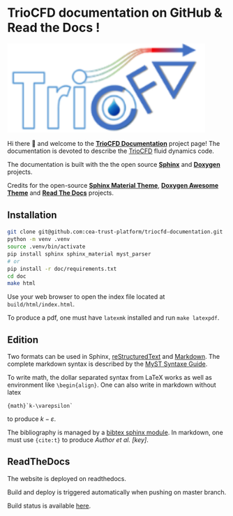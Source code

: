 # TrioCFD documentation on GitHub & Read the Docs !

<img src="https://github.com/cea-trust-platform/.github/blob/main/profile/tcfd.png?raw=true" style="width:12cm;">

Hi there 👋 and welcome to the **[TrioCFD Documentation](https://triocfd-documentation.readthedocs.io/en/latest/)** project page! The documentation is devoted to describe the [TrioCFD](https://github.com/cea-trust-platform/triocfd-code) fluid dynamics code.

The documentation is built with the the open source **[Sphinx](https://www.sphinx-doc.org/en/master/)** and **[Doxygen](https://www.doxygen.nl/)** projects.

Credits for the open-source **[Sphinx Material Theme](https://github.com/bashtage/sphinx-material/blob/main/LICENSE.md)**, **[Doxygen Awesome Theme](https://jothepro.github.io/doxygen-awesome-css/)** and **[Read The Docs](https://blog.readthedocs.com/website-migration/)** projects.

## Installation
```bash
git clone git@github.com:cea-trust-platform/triocfd-documentation.git
python -m venv .venv
source .venv/bin/activate
pip install sphinx sphinx_material myst_parser
# or
pip install -r doc/requirements.txt
cd doc
make html
```
Use your web browser to open the index file located at `build/html/index.html`.

To produce a pdf, one must have `latexmk` installed and run `make latexpdf`.

## Edition
Two formats can be used in Sphinx, [reStructuredText](https://www.sphinx-doc.org/en/master/usage/restructuredtext/index.html) and [Markdown](https://www.markdownguide.org/). The complete markdown syntax is described by the [MyST Syntaxe Guide](https://myst-parser.readthedocs.io/en/v0.13.7/using/syntax.html).

To write math, the dollar separated syntax from LaTeX works as well as environment like `\begin{align}`. One can also write in markdown without latex
```
{math}`k-\varepsilon`
```
to produce $k-\varepsilon$.

The bibliography is managed by a [bibtex sphinx module](https://sphinxcontrib-bibtex.readthedocs.io/en/latest/usage.html). In markdown, one must use `{cite:t}` to produce *Author et al. [key]*.

## ReadTheDocs
The website is deployed on readthedocs.

Build and deploy is triggered automatically when pushing on master branch.

Build status is available [here](https://app.readthedocs.org/projects/triocfd-documentation/builds/).
